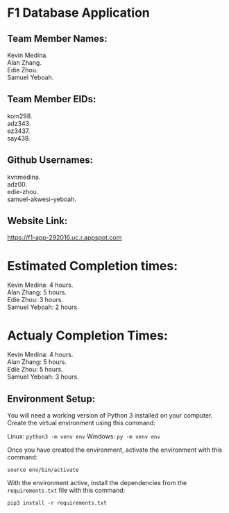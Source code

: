 # F1 Database Application

## Team Member Names:
Kevin Medina.  
Alan Zhang.  
Edie Zhou.  
Samuel Yeboah.  

## Team Member EIDs:
kom298.  
adz343.   
ez3437.   
say438.   

## Github Usernames:
kvnmedina.   
adz00.   
edie-zhou.   
samuel-akwesi-yeboah.   

## Website Link:
https://f1-app-292016.uc.r.appspot.com

# Estimated Completion times:
Kevin Medina: 4 hours.   
Alan Zhang: 5 hours.   
Edie Zhou: 3 hours.   
Samuel Yeboah: 2 hours.   

# Actualy Completion Times:
Kevin Medina: 4 hours.   
Alan Zhang: 5 hours.   
Edie Zhou: 5 hours.  
Samuel Yeboah: 3 hours. 

## Environment Setup:
You will need a working version of Python 3 installed on your computer. Create the virtual environment using this command:

Linux: `python3 -m venv env`
Windows: `py -m venv env`

Once you have created the environment, activate the environment with this command:

`source env/bin/activate`

With the environment active, install the dependencies from the `requirements.txt` file with this command:

`pip3 install -r requirements.txt`


